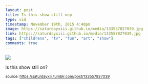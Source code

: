 ```yaml
---
layout: post
title: Is-this-show-still-onp
type: vid
timestamp: November 19th, 2015 4:40pm
image: https://saturdayxiii.github.io/media/133557827039.jpg
link: https://saturdayxiii.github.io/media/133557827039.jpg
tags: ["childrens", "tv", "fun", "art", "show"]
comments: true
---
```

<img src="https://saturdayxiii.github.io/media/133557827039.jpg"/>

Is this show still on?
 
  
<small>source: https://saturdayxiii.tumblr.com/post/133557827039</small>